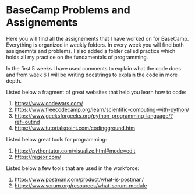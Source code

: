 # BaseCamp Problems and Assignements
Here you will find all the assignements that I have worked on for BaseCamp. Everything is organized in weekly folders. In every week you will find both assignemnts and problems. I also added a folder called practice which holds all my practice on the fundamentals of programming.

In the first 5 weeks I have used comments to explain what the code does and from week 6 I will be writing docstrings to explain the code in more depth.


Listed below a fragment of great websites that help you learn how to code:

1. https://www.codewars.com/ 
2. https://www.freecodecamp.org/learn/scientific-computing-with-python/
3. https://www.geeksforgeeks.org/python-programming-language/?ref=outind
4. https://www.tutorialspoint.com/codingground.htm


Listed below great tools for programming:

1. https://pythontutor.com/visualize.html#mode=edit
2. https://regexr.com/

Listed below a few tools that are used in the workforce:

1. https://www.postman.com/product/what-is-postman/
2. https://www.scrum.org/resources/what-scrum-module
